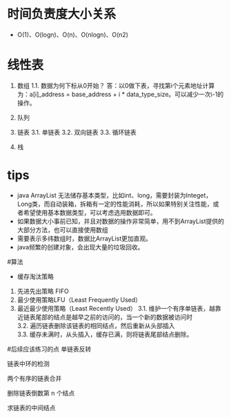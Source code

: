 # 时间负责度大小关系
* O(1)、O(logn)、O(n)、O(nlogn)、O(n2)  

# 线性表
1. 数组
1.1. 数据为何下标从0开始？  答：以0做下表，寻找第i个元素地址计算为：a[i]_address  = base_address + i * data_type_size。可以减少一次i-1的操作。

2.  队列

3. 链表
3.1. 单链表
3.2. 双向链表
3.3. 循环链表

4. 栈






# tips
* java ArrayList 无法储存基本类型，比如int、long，需要封装为Integet，Long类，而自动装箱，拆箱有一定的性能消耗，所以如果特别关注性能，或者希望使用基本数据类型，可以考虑选用数据即可。  
* 如果数据大小事前已知，并且对数据的操作非常简单，用不到ArrayList提供的大部分方法，也可以直接使用数组  
* 需要表示多纬数组时，数据比ArrayList更加直观。  
* java频繁的创建对象，会出现大量的垃圾回收。  


#算法
* 缓存淘汰策略
1. 先进先出策略 FIFO
2. 最少使用策略LFU（Least Frequently Used）
3. 最近最少使用策略（Least Recently Used）
3.1. 维护一个有序单链表，越靠近链表尾部的结点是越早之前的访问的，当一个新的数据被访问时   
3.2. 遍历链表删除该链表的相同结点，然后重新从头部插入  
3.3. 缓存未满时，从头插入，缓存已满，则将链表尾部结点删除。  



#后续应该练习的点
单链表反转

链表中环的检测

两个有序的链表合并

删除链表倒数第 n 个结点

求链表的中间结点